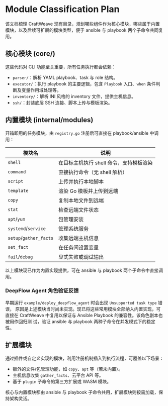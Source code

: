 # Module Classification Plan

该文档梳理 CraftWeave 现有目录，规划哪些组件作为核心模块，哪些属于内置模块，以及后续可扩展的模块类型，便于 ansible 与 playbook 两个子命令共同复用。

## 核心模块 (core/)

这些代码对 CLI 功能至关重要，所有任务执行都会依赖：

- `parser/`：解析 YAML playbook、task 与 role 结构。
- `executor/`：执行 playbook 的主要逻辑，包含 `Playbook` 入口、`when` 条件判断及变量作用域处理等。
- `inventory/`：解析 INI 风格的 inventory 文件，提供主机信息。
- `ssh/`：封装底层 SSH 连接、脚本上传与模板渲染。

## 内置模块 (internal/modules)

开箱即用的任务模块，由 `registry.go` 注册后可直接在 playbook/ansible 中调用：

| 模块名   | 说明                     |
|---------|------------------------|
| `shell`    | 在目标主机执行 shell 命令，支持模板渲染 |
| `command`  | 直接执行命令（无 shell 解析） |
| `script`   | 上传并执行本地脚本             |
| `template` | 渲染 Go 模板并上传到远端          |
| `copy`     | 复制本地文件到远端             |
| `stat`     | 检查远端文件状态               |
| `apt`/`yum` | 包管理安装                   |
| `systemd`/`service` | 管理系统服务 |
| `setup`/`gather_facts` | 收集远端主机信息 |
| `set_fact` | 在任务间设置变量              |
| `fail`/`debug` | 显式失败或调试输出 |

以上模块现已作为内置实现提供，可在 ansible 与 playbook 两个子命令中直接调用。

### DeepFlow Agent 角色验证反馈

早期运行 `example/deploy_deepflow_agent` 时会出现 `Unsupported task type` 错误，
原因是上述模块当时尚未实现。现已将这些常用模块全部纳入内置实现，可直接在
CraftWeave 中复用以保证与 Ansible Playbook 的兼容性。该角色剧本也被用作回归测
试，验证 ansible 与 playbook 两种子命令在并发模式下的稳定性。

## 扩展模块

通过插件或自定义实现的模块，利用注册机制插入到执行流程，可覆盖以下场景：

- 额外的文件/包管理功能，如 `copy`、`apt` 等（若未内置）。
- 主机信息收集 `gather_facts`、云平台 API 等。
- 基于 `plugin` 子命令的第三方扩展或 WASM 模块。

核心与内置模块都由 ansible 与 playbook 子命令共用，扩展模块则按需加载，保持架构灵活。
